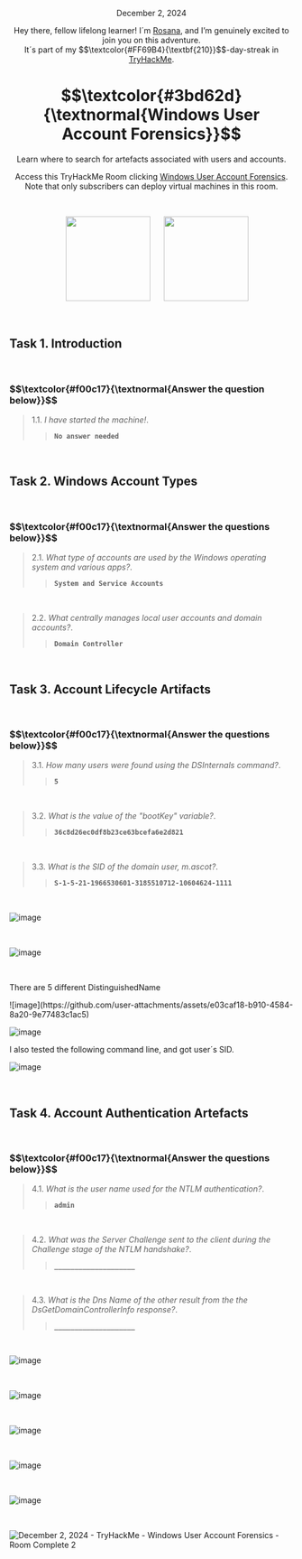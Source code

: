 <p align="center">December 2, 2024</p>
<p align="center">Hey there, fellow lifelong learner! I´m <a href="https://www.linkedin.com/in/rosanafssantos/">Rosana</a>, and I’m genuinely excited to join you on this adventure.<br>
It´s part of my $$\textcolor{#FF69B4}{\textbf{210}}$$-day-streak in  <a href="https://tryhackme.com/r/p/Rosana">TryHackMe</a>.</p>

<h1 align="center">
  $$\textcolor{#3bd62d}{\textnormal{Windows User Account Forensics}}$$
</h1>
<p align="center">Learn where to search for artefacts associated with users and accounts.</p>
<p align="center">Access this TryHackMe Room clicking <a href="https://tryhackme.com/r/room/windowsuseraccountforensics">Windows User Account Forensics</a>. Note that only subscribers can deploy virtual machines in this room.</p><br>
<p align="center">
  <img height="150px" hspace="20" src="https://github.com/user-attachments/assets/3773d729-f20d-4e8b-8c6f-fbd982d22bed">
  <img height="150px" src="https://github.com/user-attachments/assets/fa4c8493-b891-4974-b82d-8417129a9e05">
</p>


<br>
<h2>Task 1. Introduction<a id='1'></a></h2>

<br>

<h3 align="left"> $$\textcolor{#f00c17}{\textnormal{Answer the question below}}$$ </h3>

> 1.1. <em>I have started the machine!</em>.<a id='1.1'></a>
>> <code><strong>No answer needed</strong></code>

<br>
<h2>Task 2. Windows Account Types<a id='2'></a></h2>

<br>

<h3 align="left"> $$\textcolor{#f00c17}{\textnormal{Answer the questions below}}$$ </h3>

> 2.1. <em>What type of accounts are used by the Windows operating system and various apps?</em>.<a id='2.1'></a>
>> <code><strong>System and Service Accounts</strong></code>

<br>

> 2.2. <em>What centrally manages local user accounts and domain accounts?</em>.<a id='2.2'></a>
>> <code><strong>Domain Controller</strong></code>

<br>
<h2>Task 3. Account Lifecycle Artifacts<a id='3'></a></h2>

<br>

<h3 align="left"> $$\textcolor{#f00c17}{\textnormal{Answer the questions below}}$$ </h3>

> 3.1. <em>How many users were found using the DSInternals command?</em>.<a id='3.1'></a>
>> <code><strong>5</strong></code>

<br>

> 3.2. <em>What is the value of the "bootKey" variable?</em>.<a id='3.2'></a>
>> <code><strong>36c8d26ec0df8b23ce63bcefa6e2d821</strong></code>

<br>

> 3.3. <em>What is the SID of the domain user, m.ascot?</em>.<a id='3.3'></a>
>> <code><strong>S-1-5-21-1966530601-3185510712-10604624-1111</strong></code>

<br>

![image](https://github.com/user-attachments/assets/9097704f-20db-40d5-b891-6e315d6f7452)

<br>

![image](https://github.com/user-attachments/assets/c4afb3a0-b4e2-4f05-a63f-880f94c40d7c)

<br>
<p>There are 5 different <code></code>DistinguishedName</code></p>
![image](https://github.com/user-attachments/assets/e03caf18-b910-4584-8a20-9e77483c1ac5)

<br>

![image](https://github.com/user-attachments/assets/68462d0d-bded-4147-9965-cee72ef8d973)

<p>I also tested the following command line, and got user´s SID.</p>

![image](https://github.com/user-attachments/assets/a9456312-2581-4ab0-8427-4ca06de2517e)


<br>
<h2>Task 4. Account Authentication Artefacts<a id='4'></a></h2>

<br>

<h3 align="left"> $$\textcolor{#f00c17}{\textnormal{Answer the questions below}}$$ </h3>

> 4.1. <em>What is the user name used for the NTLM authentication?</em>.<a id='4.1'></a>
>> <code><strong>admin</strong></code>

<br>

> 4.2. <em>What was the Server Challenge sent to the client during the Challenge stage of the NTLM handshake?</em>.<a id='4.2'></a>
>> <code><strong>____________________</strong></code>

<br>

> 4.3. <em>What is the Dns Name of the other result from the the DsGetDomainControllerInfo response?</em>.<a id='4.3'></a>
>> <code><strong>____________________</strong></code>

<br>

![image](https://github.com/user-attachments/assets/cb2e69f7-3471-46f9-9cc2-2c96cefcd3e1)

<br>

![image](https://github.com/user-attachments/assets/2498dff8-0715-48ba-b3c2-6da525cf2ee2)

<br>

![image](https://github.com/user-attachments/assets/274771e1-ddb6-404d-9df7-df9795c5b98b)

<br>

![image](https://github.com/user-attachments/assets/a5c34047-d189-47f5-83da-749a146383a0)

<br>

![image](https://github.com/user-attachments/assets/3620d3a3-b732-4970-9fc8-3aaaf6817967)


<br>

![December 2, 2024  - TryHackMe - Windows User Account Forensics - Room Complete 2](https://github.com/user-attachments/assets/341cd4f9-3409-4b02-9492-17de2ca33fc8)




















